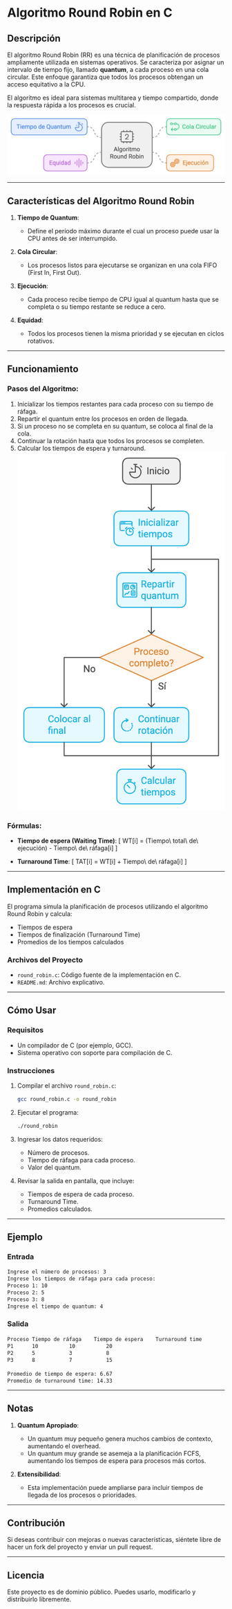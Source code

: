 
# Algoritmo Round Robin en C

## Descripción

El algoritmo Round Robin (RR) es una técnica de planificación de procesos ampliamente utilizada en sistemas operativos. Se caracteriza por asignar un intervalo de tiempo fijo, llamado **quantum**, a cada proceso en una cola circular. Este enfoque garantiza que todos los procesos obtengan un acceso equitativo a la CPU.

El algoritmo es ideal para sistemas multitarea y tiempo compartido, donde la respuesta rápida a los procesos es crucial.

![Diagrama del Algoritmo](AlgoRR1.png)

---

## Características del Algoritmo Round Robin

1. **Tiempo de Quantum**:
   - Define el período máximo durante el cual un proceso puede usar la CPU antes de ser interrumpido.
   
2. **Cola Circular**:
   - Los procesos listos para ejecutarse se organizan en una cola FIFO (First In, First Out).
   
3. **Ejecución**:
   - Cada proceso recibe tiempo de CPU igual al quantum hasta que se completa o su tiempo restante se reduce a cero.

4. **Equidad**:
   - Todos los procesos tienen la misma prioridad y se ejecutan en ciclos rotativos.

---



## Funcionamiento

### Pasos del Algoritmo:

1. Inicializar los tiempos restantes para cada proceso con su tiempo de ráfaga.
2. Repartir el quantum entre los procesos en orden de llegada.
3. Si un proceso no se completa en su quantum, se coloca al final de la cola.
4. Continuar la rotación hasta que todos los procesos se completen.
5. Calcular los tiempos de espera y turnaround.
![Diagrama de Flujo ](Algo_RR2.png)

### Fórmulas:
- **Tiempo de espera (Waiting Time)**:
  \[
  WT[i] = (Tiempo\ total\ de\ ejecución) - Tiempo\ de\ ráfaga[i]
  \]

- **Turnaround Time**:
  \[
  TAT[i] = WT[i] + Tiempo\ de\ ráfaga[i]
  \]

---

## Implementación en C

El programa simula la planificación de procesos utilizando el algoritmo Round Robin y calcula:
- Tiempos de espera
- Tiempos de finalización (Turnaround Time)
- Promedios de los tiempos calculados

### Archivos del Proyecto
- `round_robin.c`: Código fuente de la implementación en C.
- `README.md`: Archivo explicativo.

---

## Cómo Usar

### Requisitos
- Un compilador de C (por ejemplo, GCC).
- Sistema operativo con soporte para compilación de C.

### Instrucciones

1. Compilar el archivo `round_robin.c`:
   ```bash
   gcc round_robin.c -o round_robin
   ```

2. Ejecutar el programa:
   ```bash
   ./round_robin
   ```

3. Ingresar los datos requeridos:
   - Número de procesos.
   - Tiempo de ráfaga para cada proceso.
   - Valor del quantum.

4. Revisar la salida en pantalla, que incluye:
   - Tiempos de espera de cada proceso.
   - Turnaround Time.
   - Promedios calculados.

---

## Ejemplo

### Entrada
```plaintext
Ingrese el número de procesos: 3
Ingrese los tiempos de ráfaga para cada proceso:
Proceso 1: 10
Proceso 2: 5
Proceso 3: 8
Ingrese el tiempo de quantum: 4
```

### Salida
```plaintext
Proceso	Tiempo de ráfaga	Tiempo de espera	Turnaround time
P1		10			10			20
P2		5			3			8
P3		8			7			15

Promedio de tiempo de espera: 6.67
Promedio de turnaround time: 14.33
```

---

## Notas

1. **Quantum Apropiado**:
   - Un quantum muy pequeño genera muchos cambios de contexto, aumentando el overhead.
   - Un quantum muy grande se asemeja a la planificación FCFS, aumentando los tiempos de espera para procesos más cortos.

2. **Extensibilidad**:
   - Esta implementación puede ampliarse para incluir tiempos de llegada de los procesos o prioridades.

---

## Contribución

Si deseas contribuir con mejoras o nuevas características, siéntete libre de hacer un fork del proyecto y enviar un pull request.

---

## Licencia

Este proyecto es de dominio público. Puedes usarlo, modificarlo y distribuirlo libremente.

